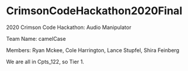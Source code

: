 # CrimsonCodeHackathon2020Final
2020 Crimson Code Hackathon: Audio Manipulator

Team Name: camelCase

Members: Ryan Mckee, Cole Harrington, Lance Stupfel, Shira Feinberg

We are all in Cpts_122, so Tier 1.
